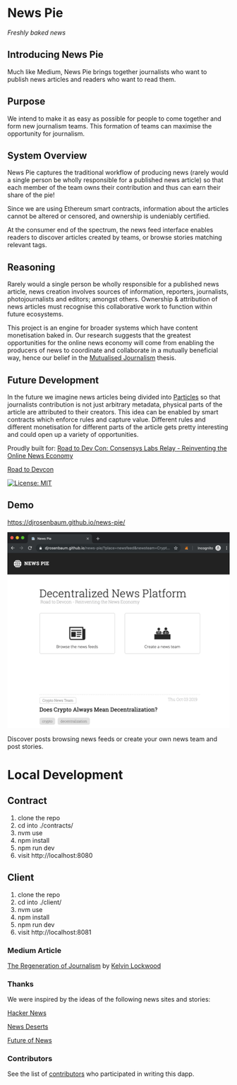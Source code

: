 # News Pie
_Freshly baked news_

## Introducing News Pie

Much like Medium, News Pie brings together journalists who want to publish news articles and readers who want to read them.

## Purpose

We intend to make it as easy as possible for people to come together and form new journalism teams. This formation of teams can maximise the opportunity for journalism.

## System Overview

News Pie captures the traditional workflow of producing news (rarely would a single person be wholly responsible for a published news article) so that each member of the team owns their contribution and thus can earn their share of the pie!

Since we are using Ethereum smart contracts, information about the articles cannot be altered or censored, and ownership is undeniably certified.

At the consumer end of the spectrum, the news feed interface enables readers to discover articles created by teams, or browse stories matching relevant tags.

## Reasoning

Rarely would a single person be wholly responsible for a published news article, news creation involves sources of information, reporters, journalists, photojournalists and editors; amongst others. Ownership & attribution of news articles must recognise this collaborative work to function within future ecosystems.

This project is an engine for broader systems which have content monetisation baked in. Our research suggests that the greatest opportunities for the online news economy will come from enabling the producers of news to coordinate and collaborate in a mutually beneficial way, hence our belief in the [Mutualised Journalism](https://medium.com/@kelvinlockwood/the-regeneration-of-journalism-e44528335d42) thesis.

## Future Development

In the future we imagine news articles being divided into [Particles](http://nytlabs.com/blog/2015/10/20/particles/) so that journalists contribution is not just arbitrary metadata, physical parts of the article are attributed to their creators. This idea can be enabled by smart contracts which enforce rules and capture value. Different rules and different monetisation for different parts of the article gets pretty interesting and could open up a variety of opportunities.

Proudly built for: [Road to Dev Con: Consensys Labs Relay - Reinventing the Online News Economy](https://github.com/ConsenSys/Road-To-Devcon-Relay/blob/master/Media/news-pie/submission.md)

[Road to Devcon](https://gitcoin.co/hackathon/road-to-devcon/)

[![License: MIT](https://img.shields.io/badge/License-MIT-yellow.svg)](https://opensource.org/licenses/MIT)

## Demo
https://djrosenbaum.github.io/news-pie/

<a href="https://djrosenbaum.github.io/news-pie/"><img src="./splash.png" title="screenshot" width=600/></a>

Discover posts browsing news feeds or create your own news team and post stories.


# Local Development 

## Contract
1. clone the repo
2. cd into ./contracts/
3. nvm use
4. npm install
5. npm run dev
6. visit http://localhost:8080

## Client
1. clone the repo
2. cd into ./client/
3. nvm use
4. npm install
5. npm run dev
6. visit http://localhost:8081

### Medium Article
[The Regeneration of Journalism](https://medium.com/@kelvinlockwood/the-regeneration-of-journalism-e44528335d42) by [Kelvin Lockwood](https://github.com/kelvinlockwood)

### Thanks
We were inspired by the ideas of the following news sites and stories:

[Hacker News](https://news.ycombinator.com/)

[News Deserts](https://www.cjr.org/local_news/american-news-deserts-donuts-local.php)

[Future of News](https://www.bbc.co.uk/mediacentre/latestnews/2015/future-of-news)

### Contributors
See the list of [contributors](https://github.com/djrosenbaum/news-pie/contributors) who participated in writing this dapp.
